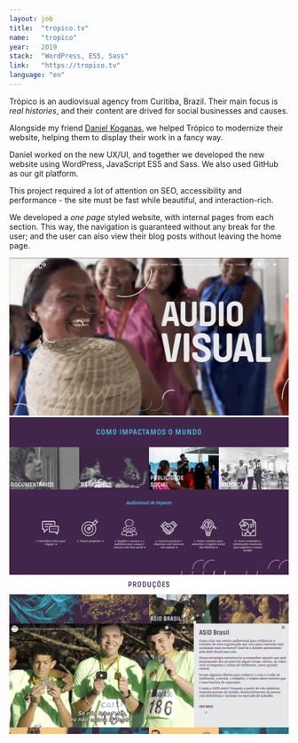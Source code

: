 ```yaml
---
layout: job
title:  "tropico.tv"
name:   "tropico"
year:   2019
stack:  "WordPress, ES5, Sass"
link:   "https://tropico.tv"
language: "en"
---
```

Trópico is an audiovisual agency from Curitiba, Brazil. Their main focus is _real histories_, and their content are drived for social businesses and causes.

Alongside my friend [Daniel Koganas](https://koganas.com/), we helped Trópico to modernize their website, helping them to display their work in a fancy way.

Daniel worked on the new UX/UI, and together we developed the new website using WordPress, JavaScript ES5 and Sass. We also used GitHub as our git platform.

This project required a lot of attention on SEO, accessibility and performance - the site must be fast while beautiful, and interaction-rich.

We developed a _one page_ styled website, with internal pages from each section. This way, the navigation is guaranteed without any break for the user; and the user can also view their blog posts without leaving the home page.

![Tropico.tv screenshot](/img/portfolio/tropico/tropico1.png)
![Tropico.tv screenshot](/img/portfolio/tropico/tropico2.png)
![Tropico.tv screenshot](/img/portfolio/tropico/tropico3.png)